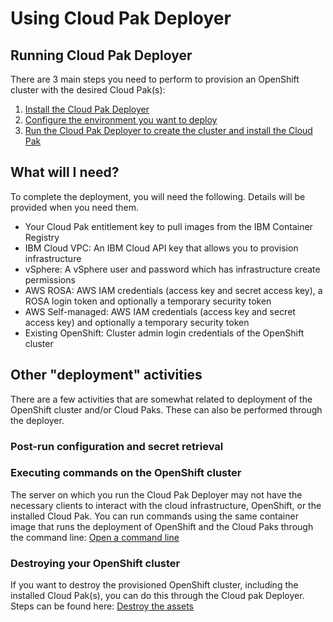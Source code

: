 # Using Cloud Pak Deployer

## Running Cloud Pak Deployer
There are 3 main steps you need to perform to provision an OpenShift cluster with the desired Cloud Pak(s):

1. [Install the Cloud Pak Deployer](../../../05-install/install)
2. [Configure the environment you want to deploy](../../../10-use-deployer/2-configure/configure)
3. [Run the Cloud Pak Deployer to create the cluster and install the Cloud Pak](../../../10-use-deployer/3-run/run)

## What will I need?
To complete the deployment, you will need the following. Details will be provided when you need them.

* Your Cloud Pak entitlement key to pull images from the IBM Container Registry
* IBM Cloud VPC: An IBM Cloud API key that allows you to provision infrastructure
* vSphere: A vSphere user and password which has infrastructure create permissions
* AWS ROSA: AWS IAM credentials (access key and secret access key), a ROSA login token and optionally a temporary security token
* AWS Self-managed: AWS IAM credentials (access key and secret access key) and optionally a temporary security token
* Existing OpenShift: Cluster admin login credentials of the OpenShift cluster

## Other "deployment" activities
There are a few activities that are somewhat related to deployment of the OpenShift cluster and/or Cloud Paks. These can also be performed through the deployer.

### Post-run configuration and secret retrieval

### Executing commands on the OpenShift cluster
The server on which you run the Cloud Pak Deployer may not have the necessary clients to interact with the cloud infrastructure, OpenShift, or the installed Cloud Pak. You can run commands using the same container image that runs the deployment of OpenShift and the Cloud Paks through the command line: [Open a command line](7-command/command)

### Destroying your OpenShift cluster
If you want to destroy the provisioned OpenShift cluster, including the installed Cloud Pak(s), you can do this through the Cloud pak Deployer. Steps can be found here: [Destroy the assets](9-destroy/destroy)